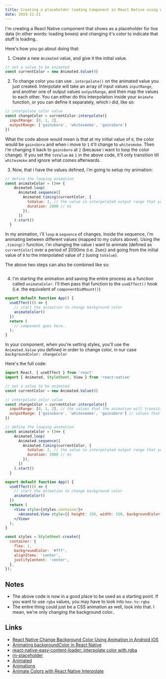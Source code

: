 ```yaml
---
title: Creating a placeholder loading Component in React Native using Animated
date: 2019-11-21
---
```


I'm creating a React Native component that shows as a placeholder for live data (in other words: loading boxes) and changing it's color to indicate that stuff is loading..

Here's how you go about doing that:

1. Create a new `Animated` value, and give it the initial value. 

```jsx
// set a value to be animated
const currentColor = new Animated.Value(0)
```

2. To change color you can use `.interpolate()` on the animated value you just created. Interpolate will take an array of input values `inputRange`, and another one of output values `outputRange`, and then map the values to each other. You can either do this interpolation inside your `Animate` function, or you can define it separately, which i did, like so:

```jsx
// interpolate color value
const changeColor = currentColor.interpolate({
  inputRange: [0, 1, 2],
  outputRange: ['gainsboro', 'whitesmoke', 'gainsboro']
})
```

What the code above would mean is that at my initial value of `0`, the color would be `gainsboro` and when i move to `1` it'll change to `whitesmoke`. Then i'm changing it back to `gainsboro` at `2` (because i want to loop the color change). If you set the `toValue` as `1` in the above code, it'll only transition till `whitesmoke` and ignore what comes afterwards.

3. Now, that i have the values defined, i'm going to setup my animation:

```jsx
// define the looping animation
const animateColor = ()=> {
    Animated.loop(
      Animated.sequence([
        Animated.timing(currentColor, {
          toValue: 2, // the value in interpolated output range that you want to go to
          duration: 2000 // ms
        }),
      ])
    ).start()
  }
```

In my animation, i'll `loop` a `sequence` of changes. Inside the sequence, i'm animating between different values (mapped to my colors above). Using the `.timing()` function, i'm changing the value i want to animate (defined as `currentColor`) over a period of 2000ms (i.e. 2sec) and going from the initial value of `0` to the interpolated value of `2` (using `toValue`).

The above two steps can also be combined like so:

```jsx

```

4. I'm starting the animation and saving the entire process as a function called `animateColor`. I'll then pass that function to the `useEffect()` hook (i.e. the equivalent of `componentDidMount()`)

```jsx
export default function App() {
  useEffect(() => {
    // start the animation to change background color
    animateColor()
  })
  return (
    // component goes here..
  );
}
```

In your component, when you're setting styles, you'll use the `Animated.Value` you defined in order to change color, in our case `backgroundColor: changeColor`

Here's the full code:

```jsx
import React, { useEffect } from 'react'
import { Animated, StyleSheet, View } from 'react-native'

// set a value to be animated
const currentColor = new Animated.Value(0)

// interpolate color value
const changeColor = currentColor.interpolate({
  inputRange: [0, 1, 2], // the values that the animation will transition from
  outputRange: ['gainsboro', 'whitesmoke', 'gainsboro'] // values that are animating
})

// define the looping animation
const animateColor = ()=> {
    Animated.loop(
      Animated.sequence([
        Animated.timing(currentColor, {
          toValue: 2, // the value in interpolated output range that you want to go to
          duration: 2000 // ms
        }),
      ])
    ).start()
  }

export default function App() {
  useEffect(() => {
    // start the animation to change background color
    animateColor()
  })
  return (
    <View style={styles.container}>
      <Animated.View style={{ height: 150, width: 150, backgroundColor: changeColor, borderRadius: 8, margin: 8}}></Animated.View>
    </View>
  );
}

const styles = StyleSheet.create({
  container: {
    flex: 1,
    backgroundColor: '#fff',
    alignItems: 'center',
    justifyContent: 'center',
  },
});
```

## Notes

- The above code is now in a good place to be used as a starting point. If you want to use `rgba` values, you may have to look into `hex-to-rgba`
- The entire thing could just be a CSS animation as well, look into that. I mean, we're only changing the background color..


Links
---

- [React Native Change Background Color Using Animation in Android iOS](https://reactnativecode.com/change-background-color-using-animation-view/)
- [Animating backgroundColor in React Native](https://stackoverflow.com/a/33958541)
- [react-native-easy-content-loader: interpolate color with rgba](https://github.com/sarmad1995/react-native-easy-content-loader/blob/master/src/shared.js#L20)
- [rn-placeholder](https://github.com/mfrachet/rn-placeholder)
- [Animated](https://facebook.github.io/react-native/docs/animated)
- [Animations](https://facebook.github.io/react-native/docs/animations)
- [Animate Colors with React Native Interpolate](https://codedaily.io/screencasts/8/Animate-Colors-with-React-Native-Interpolate)